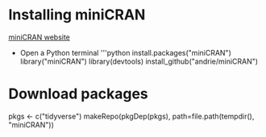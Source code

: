# Installing miniCRAN

[miniCRAN website](https://github.com/andrie/miniCRAN)

- Open a Python terminal
'''python
install.packages("miniCRAN")
library("miniCRAN")
library(devtools)
install_github("andrie/miniCRAN")

# Download packages

pkgs <- c("tidyverse")
makeRepo(pkgDep(pkgs), path=file.path(tempdir(), "miniCRAN"))
```




